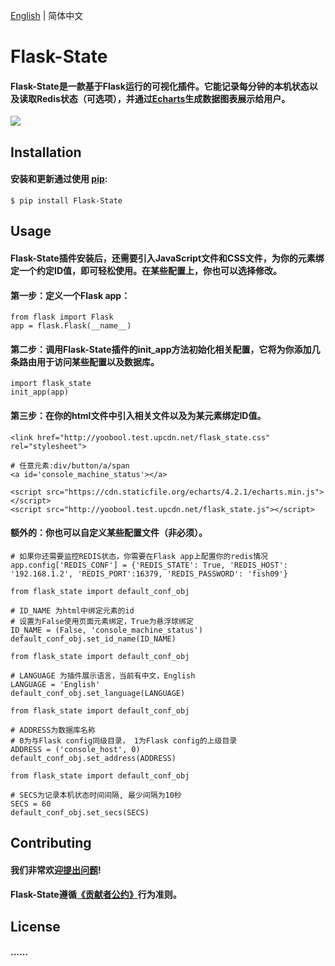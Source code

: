 [English](https://github.com/yoobool/flask-state/blog/master/master/README.md) | 简体中文

# Flask-State

#### Flask-State是一款基于Flask运行的可视化插件。它能记录每分钟的本机状态以及读取Redis状态（可选项），并通过[Echarts](https://github.com/apache/incubator-echarts)生成数据图表展示给用户。

[![](https://img.shields.io/badge/license-MIT-green.svg?style=flat-square)](https://github.com/yoobool/flask-state/blob/master/LICENSE)


## Installation
#### 安装和更新通过使用 [pip](https://pip.pypa.io/en/stable/quickstart/):
```
$ pip install Flask-State
```


## Usage

#### Flask-State插件安装后，还需要引入JavaScript文件和CSS文件，为你的元素绑定一个约定ID值，即可轻松使用。在某些配置上，你也可以选择修改。

#### 第一步：定义一个Flask app：
```
from flask import Flask
app = flask.Flask(__name__)
```

#### 第二步：调用Flask-State插件的init_app方法初始化相关配置，它将为你添加几条路由用于访问某些配置以及数据库。
```
import flask_state
init_app(app)
```

#### 第三步：在你的html文件中引入相关文件以及为某元素绑定ID值。
```
<link href="http://yoobool.test.upcdn.net/flask_state.css" rel="stylesheet">

# 任意元素:div/button/a/span
<a id='console_machine_status'></a>

<script src="https://cdn.staticfile.org/echarts/4.2.1/echarts.min.js"></script>
<script src="http://yoobool.test.upcdn.net/flask_state.js"></script>
```

#### 额外的：你也可以自定义某些配置文件（非必须）。
```
# 如果你还需要监控REDIS状态，你需要在Flask app上配置你的redis情况
app.config['REDIS_CONF'] = {'REDIS_STATE': True, 'REDIS_HOST': '192.168.1.2', 'REDIS_PORT':16379, 'REDIS_PASSWORD': 'fish09'}
```

```
from flask_state import default_conf_obj

# ID_NAME 为html中绑定元素的id
# 设置为False使用页面元素绑定，True为悬浮球绑定
ID_NAME = (False, 'console_machine_status')
default_conf_obj.set_id_name(ID_NAME)
```

```
from flask_state import default_conf_obj

# LANGUAGE 为插件展示语言，当前有中文，English
LANGUAGE = 'English'
default_conf_obj.set_language(LANGUAGE)
```

```
from flask_state import default_conf_obj

# ADDRESS为数据库名称
# 0为与Flask config同级目录， 1为Flask config的上级目录
ADDRESS = ('console_host', 0)
default_conf_obj.set_address(ADDRESS)
```

```
from flask_state import default_conf_obj

# SECS为记录本机状态时间间隔, 最少间隔为10秒
SECS = 60
default_conf_obj.set_secs(SECS)
```


## Contributing
#### 我们非常欢迎[提出问题](https://github.com/yoobool/flask-state/issues/new)!

#### Flask-State遵循[《贡献者公约》](https://www.contributor-covenant.org/version/1/3/0/code-of-conduct/)行为准则。


## License
#### ......